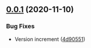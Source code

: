 ## [0.0.1](https://github.com/sarkahn/common/compare/v0.0.0...v0.0.1) (2020-11-10)


### Bug Fixes

* Version increment ([4d90551](https://github.com/sarkahn/common/commit/4d9055120f3c829e2ecbb0335e0efa8fc8cd3568))
